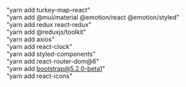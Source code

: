 "yarn add turkey-map-react" </br>
"yarn add @mui/material @emotion/react @emotion/styled" </br>
"yarn add redux react-redux" </br>
"yarn add @reduxjs/toolkit" </br>
"yarn add axios" </br>
"yarn add react-clock" </br>
"yarn add styled-components" </br>
"yarn add react-router-dom@6" </br>
"yarn add bootstrap@5.2.0-beta1" </br>
"yarn add react-icons" </br>
